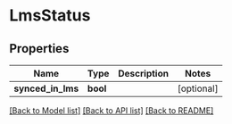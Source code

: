 # LmsStatus

## Properties
Name | Type | Description | Notes
------------ | ------------- | ------------- | -------------
**synced_in_lms** | **bool** |  | [optional] 

[[Back to Model list]](../README.md#documentation-for-models) [[Back to API list]](../README.md#documentation-for-api-endpoints) [[Back to README]](../README.md)

